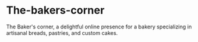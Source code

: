 # The-bakers-corner
The Baker's corner, a delightful online presence for a bakery specializing in artisanal breads, pastries, and custom cakes.
